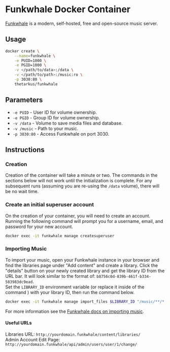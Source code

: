 # Funkwhale Docker Container

[Funkwhale](https://funkwhale.audio/) is a modern, self-hosted, free and open-source music server.


## Usage
```sh
docker create \
	--name=funkwhale \
	-e PUID=1000 \
	-e PGID=1000 \
	-v </path/to/data>:/data \
	-v </path/to/path>:/music:ro \
	-p 3030:80 \
	thetarkus/funkwhale
```


## Parameters
+ `-e PUID` - User ID for volume ownership.
+ `-e PGID` - Group ID for volume ownership.
+ `-v /data` - Volume to save media files and database.
+ `-v /music` - Path to your music.
+ `-p 3030:80` - Access Funkwhale on port 3030.


## Instructions
### Creation
Creation of the container will take a minute or two. The commands in the sections below will not work until the initialization is complete. For any subsequent runs (assuming you are re-using the `/data` volume), there will be no wait time.

### Create an initial superuser account
On the creation of your container, you will need to create an account. Running the following command will prompt you for a username, email, and password for your new account.  
```sh
docker exec -it funkwhale manage createsuperuser
```

### Importing Music
To import your music, open your Funkwhale instance in your browser and find the libraries page under "Add content" and create a library. Click the "details" button on your newly created library and get the library ID from the URL bar. It will look similar to the format of: `b8756c0d-839b-461f-b334-583983dc9ead`.  
Set the `LIBRARY_ID` environment variable (or replace it inside of the command ) with your library ID, then run the command below.  
```sh
docker exec -it funkwhale manage import_files $LIBRARY_ID "/music/**/*.mp3" --in-place --async
```
For more information see the [Funkwhale docs on importing music](https://docs.funkwhale.audio/importing-music.html).

#### Useful URLs
Libraries URL: `http://yourdomain.funkwhale/content/libraries/`  
Admin Account Edit Page: `http://yourdomain.funkwhale/api/admin/users/user/1/change/`
